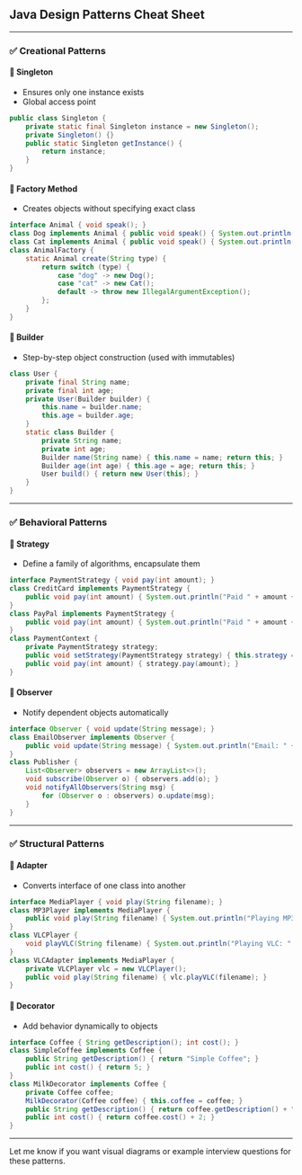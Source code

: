 ## Java Design Patterns Cheat Sheet

---

### ✅ Creational Patterns

#### 🔹 Singleton
- Ensures only one instance exists
- Global access point
```java
public class Singleton {
    private static final Singleton instance = new Singleton();
    private Singleton() {}
    public static Singleton getInstance() {
        return instance;
    }
}
```

#### 🔹 Factory Method
- Creates objects without specifying exact class
```java
interface Animal { void speak(); }
class Dog implements Animal { public void speak() { System.out.println("Woof"); } }
class Cat implements Animal { public void speak() { System.out.println("Meow"); } }
class AnimalFactory {
    static Animal create(String type) {
        return switch (type) {
            case "dog" -> new Dog();
            case "cat" -> new Cat();
            default -> throw new IllegalArgumentException();
        };
    }
}
```

#### 🔹 Builder
- Step-by-step object construction (used with immutables)
```java
class User {
    private final String name;
    private final int age;
    private User(Builder builder) {
        this.name = builder.name;
        this.age = builder.age;
    }
    static class Builder {
        private String name;
        private int age;
        Builder name(String name) { this.name = name; return this; }
        Builder age(int age) { this.age = age; return this; }
        User build() { return new User(this); }
    }
}
```

---

### ✅ Behavioral Patterns

#### 🔹 Strategy
- Define a family of algorithms, encapsulate them
```java
interface PaymentStrategy { void pay(int amount); }
class CreditCard implements PaymentStrategy {
    public void pay(int amount) { System.out.println("Paid " + amount + " using Credit Card"); }
}
class PayPal implements PaymentStrategy {
    public void pay(int amount) { System.out.println("Paid " + amount + " using PayPal"); }
}
class PaymentContext {
    private PaymentStrategy strategy;
    public void setStrategy(PaymentStrategy strategy) { this.strategy = strategy; }
    public void pay(int amount) { strategy.pay(amount); }
}
```

#### 🔹 Observer
- Notify dependent objects automatically
```java
interface Observer { void update(String message); }
class EmailObserver implements Observer {
    public void update(String message) { System.out.println("Email: " + message); }
}
class Publisher {
    List<Observer> observers = new ArrayList<>();
    void subscribe(Observer o) { observers.add(o); }
    void notifyAllObservers(String msg) {
        for (Observer o : observers) o.update(msg);
    }
}
```

---

### ✅ Structural Patterns

#### 🔹 Adapter
- Converts interface of one class into another
```java
interface MediaPlayer { void play(String filename); }
class MP3Player implements MediaPlayer {
    public void play(String filename) { System.out.println("Playing MP3: " + filename); }
}
class VLCPlayer {
    void playVLC(String filename) { System.out.println("Playing VLC: " + filename); }
}
class VLCAdapter implements MediaPlayer {
    private VLCPlayer vlc = new VLCPlayer();
    public void play(String filename) { vlc.playVLC(filename); }
}
```

#### 🔹 Decorator
- Add behavior dynamically to objects
```java
interface Coffee { String getDescription(); int cost(); }
class SimpleCoffee implements Coffee {
    public String getDescription() { return "Simple Coffee"; }
    public int cost() { return 5; }
}
class MilkDecorator implements Coffee {
    private Coffee coffee;
    MilkDecorator(Coffee coffee) { this.coffee = coffee; }
    public String getDescription() { return coffee.getDescription() + ", Milk"; }
    public int cost() { return coffee.cost() + 2; }
}
```

---

Let me know if you want visual diagrams or example interview questions for these patterns.

